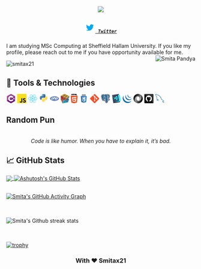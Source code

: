 <h1 align="center">
  <a href="https://git.io/typing-svg">
    <img src="https://readme-typing-svg.herokuapp.com?color=%2340A597&size=30&width=800&lines=Hello+World!+I+am+Smita+Pandya...;I+love+building+things+that+live+on+the+internet">
  </a>
</h1>
<h5 align="center">
  <code><a href="https://twitter.com/smitax21" title="Twitter Profile"><img width="28" src="images/twitter.svg"> Twitter</a></code>
  <!-- <code><a href="https://www.linkedin.com/in/smitax21" title="LinkedIn Profile"><img width="22" src="images/linkedin.svg"> LinkedIn</a></code>
<!--   <code><a href="https://github.com/smitax21" title="Github Profile"><img width="22" src="images/github.svg"> Github</a></code> -->
</h5>

I am studying MSc Computing at Sheffield Hallam University. If you like my profile, please reach out to me if you have opportunity available for me.
<img align="right" alt="Smita Pandya" src="https://i.ibb.co/8BrLcyj/Smita-Pandya.png" />

<p align="left"> 
  <img src="https://komarev.com/ghpvc/?username=smitax21&label=Views&color=blue&style=plastic" alt="smitax21" /> 
<!--   &nbsp;&nbsp;&nbsp;<a href="https://ko-fi.com/Y8Y320QYE"><img src="https://ko-fi.com/img/githubbutton_sm.svg" alt="ko-fi" /></a> -->
</p>

## 🔧 Tools & Technologies
<code><img title="C#" height="25" src="images/cSharp.svg"></code>
<code><img title="JavaScript" height="25" src="images/javascript.svg"></code>
<code><img title="React.js" height="25" src="images/react-original.svg"></code>
<code><img title="Python" height="25" src="images/python-original.svg"></code>
<code><img title="PHP" height="25" src="images/php.svg"></code>
<code><img title="Problem Solving" height="25" src="images/problemSolving.png"></code>
<code><img title="HTML5" height="25" src="images/html5.svg"></code>
<code><img title="CSS" height="25" src="images/css.svg"></code>
<code><img title="Git" height="25" src="images/git-original.svg"></code>
<code><img title="PostgreSQL" height="25" src="images/postgresql.svg"></code>
<code><img title="Visual Studio Code" height="25" src="images/vscode.png"></code>
<code><img title="JQuery" height="25" src="images/jquery-original.svg"></code>
<code><img title="JSON" height="25" src="images/json.svg"></code>
<code><img title="GitHub" height="25" src="images/github.svg"></code>
<code><img title="MySQL" height="25" src="images/mysql.svg"></code>


## Random Pun

<!-- ADVICE:START -->
<p align="center"><br><i>Code is like humor. When you have to explain it, it’s bad.</i><br></p>
<!-- ADVICE:END -->


## &#x1f4c8; GitHub Stats

<a href="https://github.com/smitax21/smitax21">
  <img align="center" src="https://github-readme-stats.vercel.app/api/top-langs/?username=smitax21&hide=java,html&title_color=ffffff&text_color=c9cacc&icon_color=2bbc8a&bg_color=1d1f21" />
</a>
<a href="https://github.com/smitax21/smitax21">
  <img align="center" src="https://github-readme-stats.vercel.app/api?username=smitax21&show_icons=true&line_height=27&count_private=true&title_color=ffffff&text_color=c9cacc&icon_color=2bbc8a&bg_color=1d1f21" alt="Ashutosh's GitHub Stats" />
</a>
<br/><br/>

[![Smita's GitHub Activity Graph](https://activity-graph.herokuapp.com/graph?username=smitax21&theme=rogue)](https://github.com/smitax21)


<br/><br/>
![Smita's Github streak stats](https://github-readme-streak-stats.herokuapp.com/?user=smitax21) 

<br><br>
[![trophy](https://github-profile-trophy.vercel.app/?username=smitax21)](https://github.com/ryo-ma/github-profile-trophy)
    <div align="center">

<h3> With ❤ Smitax21 </h3>

</div>
